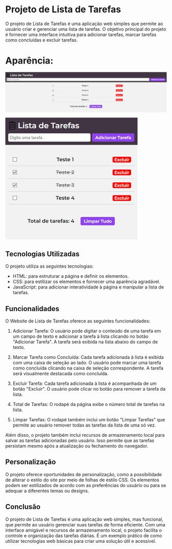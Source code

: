 # Projeto de Lista de Tarefas

O projeto de Lista de Tarefas é uma aplicação web simples que permite ao usuário criar e gerenciar uma lista de tarefas. O objetivo principal do projeto é fornecer uma interface intuitiva para adicionar tarefas, marcar tarefas como concluídas e excluir tarefas.

# Aparência:

![Desktop](images/Desktop.png)

![Mobile](images/Mobile.png)

## Tecnologias Utilizadas

O projeto utiliza as seguintes tecnologias:

- HTML: para estruturar a página e definir os elementos.
- CSS: para estilizar os elementos e fornecer uma aparência agradável.
- JavaScript: para adicionar interatividade à página e manipular a lista de tarefas.

## Funcionalidades

O Website de Lista de Tarefas oferece as seguintes funcionalidades:

1. Adicionar Tarefa: O usuário pode digitar o conteúdo de uma tarefa em um campo de texto e adicionar a tarefa à lista clicando no botão "Adicionar Tarefa". A tarefa será exibida na lista abaixo do campo de texto.

2. Marcar Tarefa como Concluída: Cada tarefa adicionada à lista é exibida com uma caixa de seleção ao lado. O usuário pode marcar uma tarefa como concluída clicando na caixa de seleção correspondente. A tarefa será visualmente destacada como concluída.

3. Excluir Tarefa: Cada tarefa adicionada à lista é acompanhada de um botão "Excluir". O usuário pode clicar no botão para remover a tarefa da lista.

4. Total de Tarefas: O rodapé da página exibe o número total de tarefas na lista.

5. Limpar Tarefas: O rodapé também inclui um botão "Limpar Tarefas" que permite ao usuário remover todas as tarefas da lista de uma só vez.

Além disso, o projeto também inclui recursos de armazenamento local para salvar as tarefas adicionadas pelo usuário. Isso permite que as tarefas persistam mesmo após a atualização ou fechamento do navegador.

## Personalização

O projeto oferece oportunidades de personalização, como a possibilidade de alterar o estilo do site por meio de folhas de estilo CSS. Os elementos podem ser estilizados de acordo com as preferências do usuário ou para se adequar a diferentes temas ou designs.

## Conclusão

O projeto de Lista de Tarefas é uma aplicação web simples, mas funcional, que permite ao usuário gerenciar suas tarefas de forma eficiente. Com uma interface amigável e recursos de armazenamento local, o projeto facilita o controle e organização das tarefas diárias. É um exemplo prático de como utilizar tecnologias web básicas para criar uma solução útil e acessível.
